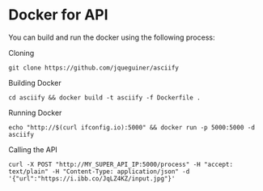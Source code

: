 # Docker for API

You can build and run the docker using the following process:

Cloning
```console
git clone https://github.com/jqueguiner/asciify
```

Building Docker
```console
cd asciify && docker build -t asciify -f Dockerfile .
```

Running Docker
```console
echo "http://$(curl ifconfig.io):5000" && docker run -p 5000:5000 -d asciify
```

Calling the API
```console
curl -X POST "http://MY_SUPER_API_IP:5000/process" -H "accept: text/plain" -H "Content-Type: application/json" -d '{"url":"https://i.ibb.co/JqLZ4KZ/input.jpg"}'
```
